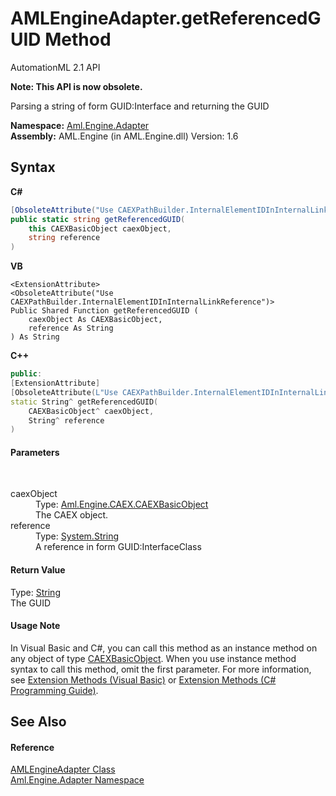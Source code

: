 # AMLEngineAdapter.getReferencedGUID Method 
AutomationML 2.1 API 

**Note: This API is now obsolete.**

Parsing a string of form GUID:Interface and returning the GUID

**Namespace:**&nbsp;<a href="N_Aml_Engine_Adapter">Aml.Engine.Adapter</a><br />**Assembly:**&nbsp;AML.Engine (in AML.Engine.dll) Version: 1.6

## Syntax

**C#**<br />
``` C#
[ObsoleteAttribute("Use CAEXPathBuilder.InternalElementIDInInternalLinkReference")]
public static string getReferencedGUID(
	this CAEXBasicObject caexObject,
	string reference
)
```

**VB**<br />
``` VB
<ExtensionAttribute>
<ObsoleteAttribute("Use CAEXPathBuilder.InternalElementIDInInternalLinkReference")>
Public Shared Function getReferencedGUID ( 
	caexObject As CAEXBasicObject,
	reference As String
) As String
```

**C++**<br />
``` C++
public:
[ExtensionAttribute]
[ObsoleteAttribute(L"Use CAEXPathBuilder.InternalElementIDInInternalLinkReference")]
static String^ getReferencedGUID(
	CAEXBasicObject^ caexObject, 
	String^ reference
)
```


#### Parameters
&nbsp;<dl><dt>caexObject</dt><dd>Type: <a href="T_Aml_Engine_CAEX_CAEXBasicObject">Aml.Engine.CAEX.CAEXBasicObject</a><br />The CAEX object.</dd><dt>reference</dt><dd>Type: <a href="https://docs.microsoft.com/dotnet/api/system.string" target="_parent" rel="noopener noreferrer">System.String</a><br />A reference in form GUID:InterfaceClass</dd></dl>

#### Return Value
Type: <a href="https://docs.microsoft.com/dotnet/api/system.string" target="_parent" rel="noopener noreferrer">String</a><br />The GUID

#### Usage Note
In Visual Basic and C#, you can call this method as an instance method on any object of type <a href="T_Aml_Engine_CAEX_CAEXBasicObject">CAEXBasicObject</a>. When you use instance method syntax to call this method, omit the first parameter. For more information, see <a href="https://docs.microsoft.com/dotnet/visual-basic/programming-guide/language-features/procedures/extension-methods" target="_blank" rel="noopener noreferrer">Extension Methods (Visual Basic)</a> or <a href="https://docs.microsoft.com/dotnet/csharp/programming-guide/classes-and-structs/extension-methods" target="_blank" rel="noopener noreferrer">Extension Methods (C# Programming Guide)</a>.

## See Also


#### Reference
<a href="T_Aml_Engine_Adapter_AMLEngineAdapter">AMLEngineAdapter Class</a><br /><a href="N_Aml_Engine_Adapter">Aml.Engine.Adapter Namespace</a><br />